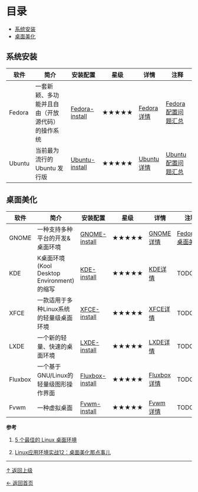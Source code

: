 
# 目录

- [系统安装](#系统安装)
- [桌面美化](#桌面美化)


##  系统安装

|软件|简介|安装配置|星级|详情|注释|
|---|---|---|---|---|---|
|Fedora|一套新颖、多功能并且自由（开放源代码）的操作系统|[Fedora-install](Fedora/GNOME-install.md)|★★★★★ |[Fedora详情](Fedora/Fedora.md) |[Fedora配置问题汇总](Fedora/Fedora-Problem.md)|
|Ubuntu|当前最为流行的Ubuntu 发行版|[Ubuntu-install](Ubuntu/Ubuntu-install.md)|★★★★★ |[Ubuntu详情](Ubuntu/Ubuntu.md) |[Ubuntu配置问题汇总](Ubuntu/Ubuntu-Problem.md)|

##  桌面美化

|软件|简介|安装配置|星级|详情|注释|
|---|---|---|---|---|---|
|GNOME|一种支持多种平台的开发&桌面环境|[GNOME-install](GNOME/GNOME-install.md)|★★★★★ |[GNOME详情](GNOME/GNOME.md) |[Fedora21桌面美化](GNOME/Fedora21-Beautification.md)|
|KDE|K桌面环境(Kool Desktop Environment)的缩写|[KDE-install](KDE/KDE-install.md)|★★★★★ |[KDE详情](KDE/KDE.md) |TODO|
|XFCE|一款适用于多种Linux系统的轻量级桌面环境|[XFCE-install](XFCE/XFCE-install.md)|★★★★★ |[XFCE详情](XFCE/XFCE.md) |TODO|
|LXDE|一个新的轻量、快速的桌面环境|[LXDE-install](LXDE/LXDE-install.md)|★★★★★ |[LXDE详情](LXDE/LXDE.md) |TODO|
|Fluxbox|一个基于GNU/Linux的轻量级图形操作界面|[Fluxbox-install](Fluxbox/Fluxbox-install.md)|★★★★★ |[Fluxbox详情](Fluxbox/Fluxbox.md) |TODO|
|Fvwm|一种虚拟桌面|[Fvwm-install](Fvwm/Fvwm-install.md)|★★★★★ |[Fvwm详情](Fvwm/Fvwm.md) |TODO|





**参考**

1. [5 个最佳的 Linux 桌面环境](http://www.linuxde.net/2015/07/15668.html)

2. [Linux应用环境实战12：桌面美化那点事儿](http://www.cnblogs.com/youxia/p/linux012.html)


----
[↑ 返回上级](https://github.com/asin929/linux-software)

[← 返回首页](https://github.com/asin929/linux-software)

